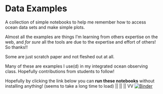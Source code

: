 # Data Examples

A collection of simple notebooks to help me remember how to access ocean data sets and make simple plots.

Almost all the examples are things I'm learning from others expertise on the web, and *for sure* all the tools are due to the expertise and effort of others! So thanks!!

Some are just scratch paper and not fleshed out at all. 

Many of these are examples I use(d) in my integrated ocean observing class. Hopefully contributions from students to follow!


Hopefully by clicking the link below you can **run these notebooks** without installing anything!
(seems to take a long time to load)
||
||
||
VV
[![Binder](https://mybinder.org/badge_logo.svg)](https://mybinder.org/v2/gh/nlbeaird/ocean_data_examples.git/master)
